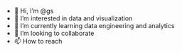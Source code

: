 - 👋 Hi, I’m @gs
- 👀 I’m interested in data and visualization
- 🌱 I’m currently learning data engineering and analytics
- 💞️ I’m looking to collaborate
- 📫 How to reach 

<!---
geektim/geektim is a ✨ special ✨ repository because its `README.md` (this file) appears on your GitHub profile.
You can click the Preview link to take a look at your changes.
--->

